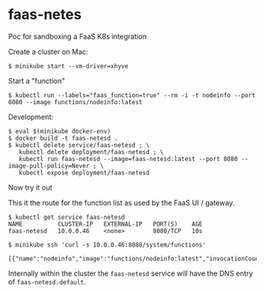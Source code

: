 faas-netes
===========

Poc for sandboxing a FaaS K8s integration

Create a cluster on Mac:

```
$ minikube start --vm-driver=xhyve
```

Start a "function"

```
$ kubectl run --labels="faas_function=true" --rm -i -t nodeinfo --port 8080 --image functions/nodeinfo:latest
```

Development:

```
$ eval $(minikube docker-env)
$ docker build -t faas-netesd .
$ kubectl delete service/faas-netesd ; \
   kubectl delete deployment/faas-netesd ; \
   kubectl run faas-netesd --image=faas-netesd:latest --port 8080 --image-pull-policy=Never ; \
   kubectl expose deployment/faas-netesd
```

Now try it out

This it the route for the function list as used by the FaaS UI / gateway.

```
$ kubectl get service faas-netesd
NAME          CLUSTER-IP   EXTERNAL-IP   PORT(S)    AGE
faas-netesd   10.0.0.46    <none>        8080/TCP   10s

$ minikube ssh 'curl -s 10.0.0.46:8080/system/functions'

[{"name":"nodeinfo","image":"functions/nodeinfo:latest","invocationCount":0,"replicas":1}]
```

Internally within the cluster the `faas-netesd` service will have the DNS entry of `faas-netesd.default`.
